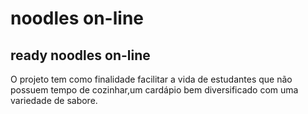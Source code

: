 # noodles on-line
## ready noodles on-line
O projeto tem como finalidade facilitar a vida de estudantes que não possuem tempo de cozinhar,um cardápio bem diversificado com uma variedade de sabore.
